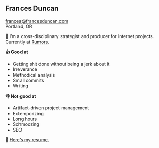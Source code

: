 

## Frances Duncan

frances@francesduncan.com  
Portland, OR

👋 I’m a cross-disciplinary strategist and producer for internet projects. Currently at [Rumors](http://rumo.rs).

**👍 Good at**
- Getting shit done without being a jerk about it
- Irreverance
- Methodical analysis
- Small commits
- Writing  

**👎 Not good at**
- Artifact-driven project management
- Extemporizing
- Long hours
- Schmoozing
- SEO
 

📓 [Here’s my resume.](minimum-viable-resume.md)